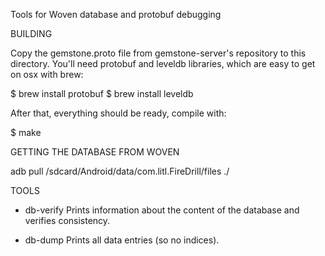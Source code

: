 Tools for Woven database and protobuf debugging

BUILDING

Copy the gemstone.proto file from gemstone-server's repository to this directory.
You'll need protobuf and leveldb libraries, which are easy to get on osx with brew:

$ brew install protobuf
$ brew install leveldb

After that, everything should be ready, compile with:

$ make

GETTING THE DATABASE FROM WOVEN

adb pull /sdcard/Android/data/com.litl.FireDrill/files ./

TOOLS

* db-verify <path to database directory>
Prints information about the content of the database and verifies consistency.

* db-dump <path to database directory>
Prints all data entries (so no indices).
